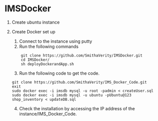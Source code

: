 # IMSDocker


1)	Create ubuntu instance
2)	Create Docker set up
    1.	Connect to the instance using putty
    2.	Run the following commands
    
    ```
        git clone https://github.com/SmithaVerity/IMSDocker.git 
        cd IMSDocker/
        sh deployDockerandApp.sh
    ```
    3.	Run the following code to get the code.

    ```
    git clone https://github.com/SmithaVerity/IMS_Docker_Code.git
    exit
    sudo docker exec -i imsdb mysql -u root -padmin < createUser.sql
    sudo docker exec -i imsdb mysql -u ubuntu -pUbuntu@123 shop_inventory < updateDB.sql
    ```
    4.	Check the installation by accessing the IP address of the instance/IMS_Docker_Code.

    
  
